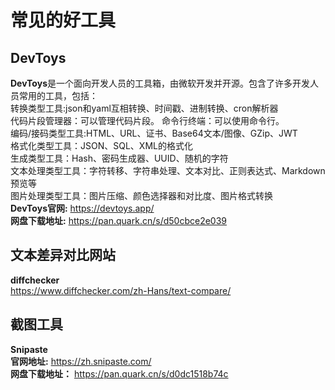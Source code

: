 # 常见的好工具


## DevToys
**DevToys**是一个面向开发人员的工具箱，由微软开发并开源。包含了许多开发人员常用的工具，包括：  
转换类型工具:json和yaml互相转换、时间戳、进制转换、cron解析器  
代码片段管理器：可以管理代码片段。
命令行终端：可以使用命令行。  
编码/接码类型工具:HTML、URL、证书、Base64文本/图像、GZip、JWT  
格式化类型工具：JSON、SQL、XML的格式化  
生成类型工具：Hash、密码生成器、UUID、随机的字符  
文本处理类型工具：字符转移、字符串处理、文本对比、正则表达式、Markdown预览等  
图片处理类型工具：图片压缩、颜色选择器和对比度、图片格式转换  
**DevToys官网:** <https://devtoys.app/>  
**网盘下载地址:** <https://pan.quark.cn/s/d50cbce2e039>  

## 文本差异对比网站
**diffchecker**  
<https://www.diffchecker.com/zh-Hans/text-compare/>

## 截图工具
**Snipaste**  
**官网地址:** <https://zh.snipaste.com/>  
**网盘下载地址：** <https://pan.quark.cn/s/d0dc1518b74c>  